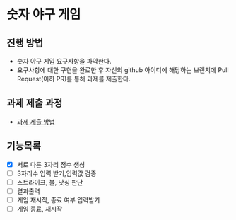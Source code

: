 # 숫자 야구 게임

## 진행 방법

* 숫자 야구 게임 요구사항을 파악한다.
* 요구사항에 대한 구현을 완료한 후 자신의 github 아이디에 해당하는 브랜치에 Pull Request(이하 PR)를 통해 과제를 제출한다.

## 과제 제출 과정

* [과제 제출 방법](https://github.com/next-step/nextstep-docs/tree/master/precourse)

## 기능목록

- [x] 서로 다른 3자리 정수 생성
- [ ] 3자리수 입력 받기,입력값 검증
- [ ] 스트라이크, 볼, 낫싱 판단
- [ ] 결과출력
- [ ] 게임 재시작, 종료 여부 입력받기
- [ ] 게임 종료, 재시작 
